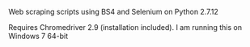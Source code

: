 Web scraping scripts using BS4 and Selenium on Python 2.7.12

Requires Chromedriver 2.9 (installation included). I am running this on Windows 7 64-bit

